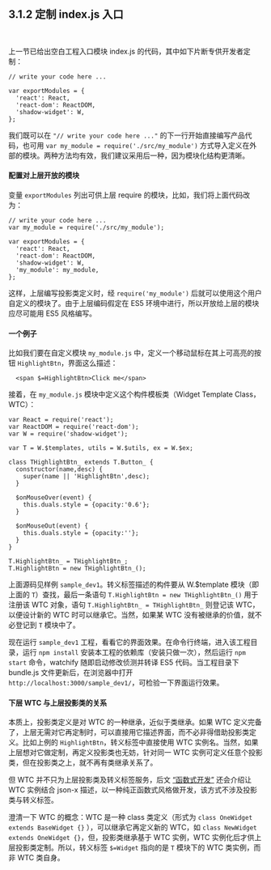3.1.2 定制 index.js 入口
----------------

&nbsp;

上一节已给出空白工程入口模块 index.js 的代码，其中如下片断专供开发者定制：

```
// write your code here ...

var exportModules = {
  'react': React,
  'react-dom': ReactDOM,
  'shadow-widget': W,
};
```

我们既可以在 `"// write your code here ..."` 的下一行开始直接编写产品代码，也可用 `var my_module = require('./src/my_module')` 方式导入定义在外部的模块。两种方法均有效，我们建议采用后一种，因为模块化结构更清晰。

#### 配置对上层开放的模块

变量 `exportModules` 列出可供上层 require 的模块，比如，我们将上面代码改为：

```
// write your code here ...
var my_module = require('./src/my_module');

var exportModules = {
  'react': React,
  'react-dom': ReactDOM,
  'shadow-widget': W,
  'my_module': my_module,
};
```

这样，上层编写投影类定义时，经 `require('my_module')` 后就可以使用这个用户自定义的模块了。由于上层编码假定在 ES5 环境中进行，所以开放给上层的模块应尽可能用 ES5 风格编写。

#### 一个例子

比如我们要在自定义模块 `my_module.js` 中，定义一个移动鼠标在其上可高亮的按钮 `HighlightBtn`，界面这么描述：

```
  <span $=HighlightBtn>Click me</span>
```

接着，在 `my_module.js` 模块中定义这个构件模板类（Widget Template Class，WTC）：

```
var React = require('react');
var ReactDOM = require('react-dom');
var W = require('shadow-widget');

var T = W.$templates, utils = W.$utils, ex = W.$ex;

class THighlightBtn_ extends T.Button_ {
  constructor(name,desc) {
    super(name || 'HighlightBtn',desc);
  }

  $onMouseOver(event) {
    this.duals.style = {opacity:'0.6'};
  }
  
  $onMouseOut(event) {
    this.duals.style = {opacity:''};
  }
}

T.HighlightBtn_ = THighlightBtn_;
T.HighlightBtn = new THighlightBtn_();
```

上面源码见样例 `sample_dev1`。转义标签描述的构件要从 W.$template 模块（即上面的 `T`）查找，最后一条语句 `T.HighlightBtn = new THighlightBtn_()` 用于注册该 WTC 对象，语句 `T.HighlightBtn_ = THighlightBtn_` 则登记该 WTC，以便设计新的 WTC 时可以继承它。当然，如果某 WTC 没有被继承的价值，就不必登记到 `T` 模块中了。

现在运行 `sample_dev1` 工程，看看它的界面效果。在命令行终端，进入该工程目录，运行 `npm install` 安装本工程的依赖库（安装只做一次），然后运行 `npm start` 命令，watchify 随即启动修改侦测并转译 ES5 代码。当工程目录下 bundle.js 文件更新后，在浏览器中打开 `http://localhost:3000/sample_dev1/`，可检验一下界面运行效果。

#### 下层 WTC 与上层投影类的关系

本质上，投影类定义是对 WTC 的一种继承，近似于类继承。如果 WTC 定义完备了，上层无需对它再定制时，可以直接用它描述界面，而不必非得借助投影类定义。比如上例的 `HighlightBtn`，转义标签中直接使用 WTC 实例名。当然，如果上层想对它做定制，再定义投影类也无妨，针对同一 WTC 实例可定义任意个投影类，但在投影类之上，就不再有类继承关系了。

但 WTC 并不只为上层投影类及转义标签服务，后文 [“函数式开发”](#3.4.) 还会介绍让 WTC 实例结合 json-x 描述，以一种纯正函数式风格做开发，该方式不涉及投影类与转义标签。

澄清一下 WTC 的概念：WTC 是一种 class 类定义（形式为 `class OneWidget extends BaseWidget {}` ），可以继承它再定义新的 WTC，如 `class NewWidget extends OneWidget {}`，但，投影类继承基于 WTC 实例，WTC 实例化后才供上层投影类定制。所以，转义标签 `$=Widget` 指向的是 `T` 模块下的 WTC 类实例，而非 WTC 类自身。

&nbsp;
